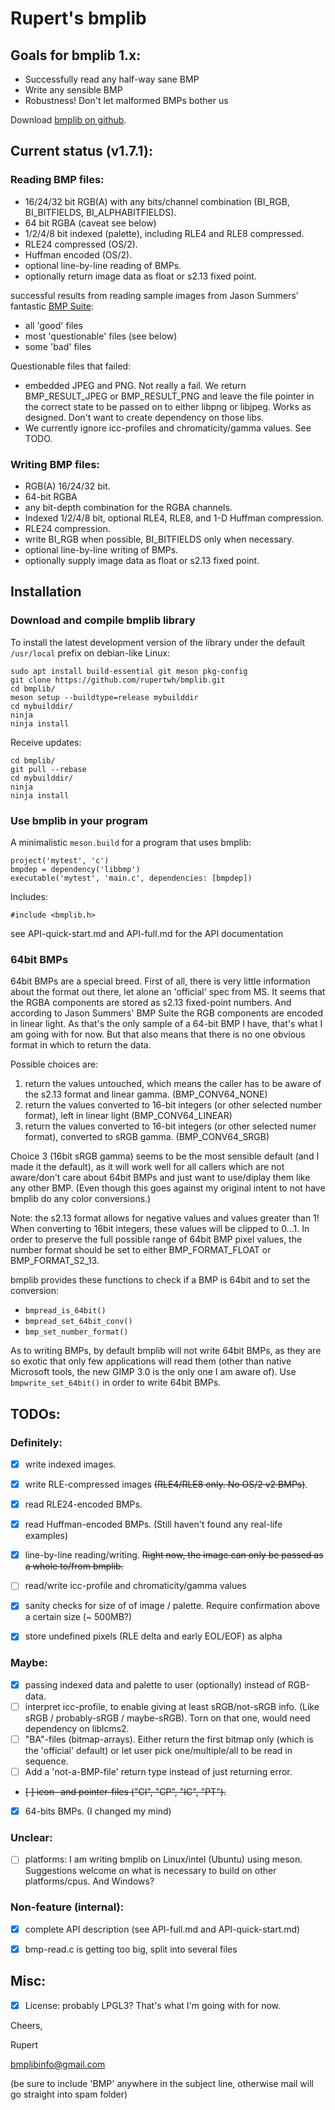
# Rupert's bmplib

## Goals for bmplib 1.x:
- Successfully read any half-way sane BMP
- Write any sensible BMP
- Robustness! Don't let malformed BMPs bother us

Download [bmplib on github](https://github.com/rupertwh/bmplib).

## Current status (v1.7.1):
### Reading BMP files:
  - 16/24/32 bit RGB(A) with any bits/channel combination
    (BI_RGB, BI_BITFIELDS, BI_ALPHABITFIELDS).
  - 64 bit RGBA (caveat see below)
  - 1/2/4/8 bit indexed (palette), including RLE4 and RLE8 compressed.
  - RLE24 compressed (OS/2).
  - Huffman encoded (OS/2).
  - optional line-by-line reading of BMPs.
  - optionally return image data as float or s2.13 fixed point.

  successful results from reading sample images from Jason Summers'
  fantastic [BMP Suite](https://entropymine.com/jason/bmpsuite/):
   - all 'good' files
   - most 'questionable' files (see below)
   - some 'bad' files

  Questionable files that failed:
  - embedded JPEG and PNG. Not really a fail. We return BMP_RESULT_JPEG or
    BMP_RESULT_PNG and leave the file pointer in the correct state to be
    passed on to either libpng or libjpeg. Works as designed. Don't want to
    create dependency on those libs.
  - We currently ignore icc-profiles and chromaticity/gamma values. See TODO.


### Writing BMP files:
  - RGB(A) 16/24/32 bit.
  - 64-bit RGBA
  - any bit-depth combination for the RGBA channels.
  - Indexed 1/2/4/8 bit, optional RLE4, RLE8, and 1-D Huffman compression.
  - RLE24 compression.
  - write BI_RGB when possible, BI_BITFIELDS only when
    necessary.
  - optional line-by-line writing of BMPs.
  - optionally supply image data as float or s2.13 fixed point.


## Installation

### Download and compile bmplib library

To install the latest development version of the library under the default
`/usr/local` prefix on debian-like Linux:

```
sudo apt install build-essential git meson pkg-config
git clone https://github.com/rupertwh/bmplib.git
cd bmplib/
meson setup --buildtype=release mybuilddir
cd mybuilddir/
ninja
ninja install
```
Receive updates:
```
cd bmplib/
git pull --rebase
cd mybuilddir/
ninja
ninja install
```


### Use bmplib in your program

A minimalistic `meson.build` for a program that uses bmplib:

```
project('mytest', 'c')
bmpdep = dependency('libbmp')
executable('mytest', 'main.c', dependencies: [bmpdep])
```

Includes:

```
#include <bmplib.h>
```

see API-quick-start.md and API-full.md for the API documentation


### 64bit BMPs

64bit BMPs are a special breed. First of all, there is very little information
about the format out there, let alone an 'official' spec from MS. It seems
that the RGBA components are stored as s2.13 fixed-point numbers. And
according to Jason Summers' BMP Suite the RGB components are encoded in
linear light. As that's the only sample of a 64-bit BMP I have, that's what I
am going with for now. But that also means that there is no one obvious
format in which to return the data.

Possible choices are:
1. return the values untouched, which means the caller has to
   be aware of the s2.13 format and linear gamma. (BMP_CONV64_NONE)
2. return the values converted to 16-bit integers (or other selected
   number format), left in linear light (BMP_CONV64_LINEAR)
3. return the values converted to 16-bit integers (or other selected
   numer format), converted to sRGB gamma. (BMP_CONV64_SRGB)

Choice 3 (16bit sRGB gamma) seems to be the most sensible default (and I made
it the default), as it will work well for all callers which are not
aware/don't care about 64bit BMPs and just want to use/diplay them like any
other BMP. (Even though this goes against my original intent to not have
bmplib do any color conversions.)

Note: the s2.13 format allows for negative values and values greater than 1!
When converting to 16bit integers, these values will be clipped to 0...1. In
order to preserve the full possible range of 64bit BMP pixel values, the
number format should be set to either BMP_FORMAT_FLOAT or BMP_FORMAT_S2_13.

bmplib provides these functions to check if a BMP is 64bit and to set the
conversion:
- `bmpread_is_64bit()`
- `bmpread_set_64bit_conv()`
- `bmp_set_number_format()`

As to writing BMPs, by default bmplib will not write 64bit BMPs, as they are so exotic that only few applications will read them (other than native Microsoft tools, the new GIMP 3.0 is the only one I am aware of).
Use `bmpwrite_set_64bit()` in order to write 64bit BMPs.


## TODOs:
### Definitely:

   - [x] write indexed images.
   - [x] write RLE-compressed images ~~(RLE4/RLE8 only. No OS/2 v2 BMPs)~~.
   - [x] read RLE24-encoded BMPs.
   - [x] read Huffman-encoded BMPs. (Still haven't found any real-life examples)
   - [x] line-by-line reading/writing. ~~Right now, the image can only be
     passed as a whole to/from bmplib.~~
   - [ ] read/write icc-profile and chromaticity/gamma values
   - [x] sanity checks for size of of image / palette. Require confirmation
     above a certain size (~ 500MB?)
   - [x] store undefined pixels (RLE delta and early EOL/EOF) as alpha


### Maybe:

   - [x] passing indexed data and palette to user (optionally) instead of
     RGB-data.
   - [ ] interpret icc-profile, to enable giving at least sRGB/not-sRGB info.
     (Like sRGB / probably-sRGB / maybe-sRGB). Torn on that one, would need
     dependency on liblcms2.
   - [ ] "BA"-files (bitmap-arrays). Either return the first bitmap only
     (which is the 'official' default) or let user pick one/multiple/all to
     be read in sequence.
   - [ ] Add a 'not-a-BMP-file' return type instead of just returning error.
   - ~~[ ] icon- and pointer-files ("CI", "CP", "IC", "PT").~~
   - [x] 64-bits BMPs. (I changed my mind)

### Unclear:

   - [ ] platforms: I am writing bmplib on Linux/intel (Ubuntu) using meson.
     Suggestions welcome on what is necessary to build on other
     platforms/cpus. And Windows?


### Non-feature (internal):

   - [x] complete API description (see API-full.md and API-quick-start.md)
   - [x] bmp-read.c is getting too big, split into several files




## Misc:
- [x] License: probably LPGL3? That's what I'm going with for now.



Cheers,

Rupert

bmplibinfo@gmail.com

(be sure to include 'BMP' anywhere in the subject line, otherwise mail will go
straight into spam folder)
